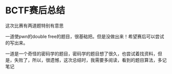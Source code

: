 # BCTF赛后总结

这次比赛有两道题特别有意思

一道使pwn的double free的题目，很基础把。但是没做出来！希望赛后可以尝试的写出来。

一道是一个奇怪的密码学的题目，密码学的题目想了很久，也尝试着找资料，但是，失败了，所以，很遗憾，这次总结时，我需要多阅读，看到的题目算法，多记笔记